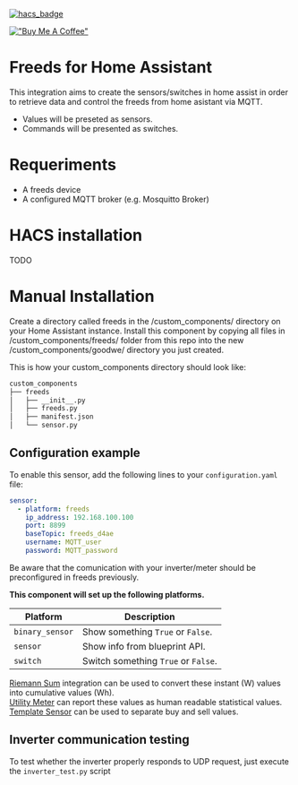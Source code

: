 [![hacs_badge](https://img.shields.io/badge/HACS-Custom-orange.svg?style=for-the-badge)](https://github.com/custom-components/hacs)

[!["Buy Me A Coffee"](https://www.buymeacoffee.com/assets/img/custom_images/orange_img.png)](https://www.buymeacoffee.com/fizcris)


# Freeds for Home Assistant

This integration aims to create the sensors/switches in home assist in order to retrieve data and control the freeds from home asistant via MQTT.


* Values will be preseted as sensors.
* Commands will be presented as switches.

# Requeriments

* A freeds device
* A configured MQTT broker (e.g. Mosquitto Broker)

# HACS installation

TODO

# Manual Installation

Create a directory called freeds in the <config directory>/custom_components/ directory on your Home Assistant instance. Install this component by copying all files in /custom_components/freeds/ folder from this repo into the new <config directory>/custom_components/goodwe/ directory you just created.

This is how your custom_components directory should look like:



```bash
custom_components
├── freeds
│   ├── __init__.py
│   ├── freeds.py
│   ├── manifest.json
│   └── sensor.py
```

## Configuration example

To enable this sensor, add the following lines to your `configuration.yaml` file:

```YAML
sensor:
  - platform: freeds
    ip_address: 192.168.100.100
    port: 8899
    baseTopic: freeds_d4ae
    username: MQTT_user
    password: MQTT_password    
```

Be aware that the comunication with your inverter/meter should be preconfigured in freeds previously.



**This component will set up the following platforms.**

Platform | Description
-- | --
`binary_sensor` | Show something `True` or `False`.
`sensor` | Show info from blueprint API.
`switch` | Switch something `True` or `False`.


[Riemann Sum](https://www.home-assistant.io/integrations/integration/) integration can be used to convert these instant (W) values into cumulative values (Wh).  
[Utility Meter](https://www.home-assistant.io/integrations/utility_meter) can report these values as human readable statistical values.  
[Template Sensor](https://www.home-assistant.io/integrations/template/) can be used to separate buy and sell values.

## Inverter communication testing

To test whether the inverter properly responds to UDP request, just execute the `inverter_test.py` script